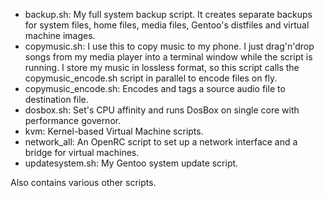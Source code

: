 * backup.sh: My full system backup script. It creates separate backups for system files, home files, media files, Gentoo's distfiles and virtual machine images.
* copymusic.sh: I use this to copy music to my phone. I just drag'n'drop songs from my media player into a terminal window while the script is running. I store my music in lossless format, so this script calls the copymusic_encode.sh script in parallel to encode files on fly.
* copymusic_encode.sh: Encodes and tags a source audio file to destination file.
* dosbox.sh: Set's CPU affinity and runs DosBox on single core with performance governor.
* kvm: Kernel-based Virtual Machine scripts.
* network_all: An OpenRC script to set up a network interface and a bridge for virtual machines.
* updatesystem.sh: My Gentoo system update script.

Also contains various other scripts.
